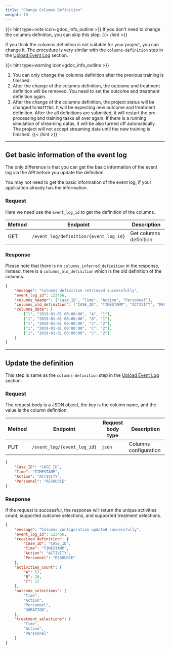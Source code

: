 ```yaml
---
title: "Change Columns Definition"
weight: 10
---
```


{{< hint type=note icon=gdoc_info_outline >}}
If you don't need to change the columns definition, you can skip this step.
{{< /hint >}}

If you think the columns definition is not suitable for your project, you can change it. The procedure is very similar with the `columns-definition` step in the [Upload Event Log](/workflow/upload-event-log/columns-definition/) section.

{{< hint type=warning icon=gdoc_info_outline >}}
1. You can only change the columns definition after the previous training is finished.
2. After the change of the columns definition, the outcome and treatment definition will be removed. You need to set the outcome and treatment definition again.
3. After the change of the columns definition, the project status will be changed to `WAITING`. It will be expecting new outcome and treatment definition. After the all definitions are submiited, it will restart the pre-processing and training tasks all over again. If there is a running simulation of streaming datas, it will be also turned off automatically. The project will not accept streaming data until the new training is finished.
{{< /hint >}}

---

## Get basic information of the event log

The only difference is that you can get the basic information of the event log via the API before you update the definition.

You may not need to get the basic information of the event log, if your application already has the information.

### Request

Here we need use the `event_log_id` to get the definition of the columns.

| Method | Endpoint | Description |
| ------ | -------- | ----------- |
| GET | `/event_log/definition/{event_log_id}` | Get columns definition |

### Response

Please note that there is no `columns_inferred_definition` in the response, instead, there is a `columns_old_definition` which is the old definition of the columns.

```json
{
    "message": "Columns definition retrieved successfully",
    "event_log_id": 123456,
    "columns_header": ["Case_ID", "Time", "Action", "Personnel"],
    "columns_old_definition": ["CASE_ID", "TIMESTAMP", "ACTIVITY", "RESOURCE"],
    "columns_data": [
        ["1", "2019-01-01 00:00:00", "A", "1"],
        ["1", "2019-01-01 00:00:00", "B", "1"],
        ["1", "2019-01-01 00:00:00", "C", "2"],
        ["1", "2019-01-01 00:00:00", "C", "2"],
        ["1", "2019-01-01 00:00:00", "C", "2"]
    ]
}
```

---

## Update the definition

This step is same as the `columns-definition` step in the [Upload Event Log](/workflow/upload-event-log/columns-definition/) section.

### Request

The request body is a JSON object, the key is the column name, and the value is the column definition.

| Method | Endpoint | Request body type | Description |
| ------ | -------- | ----------------- | ----------- |
| PUT | `/event_log/{event_log_id}` | `json` | Columns configuration |

```json
{
    "Case_ID": "CASE_ID",
    "Time": "TIMESTAMP",
    "Action": "ACTIVITY",
    "Personnel": "RESOURCE"
}
```

### Response

If the request is successful, the response will return the unique activities count, supported outcome selections, and supported treatment selections.

```json
{
    "message": "Columns configuration updated successfully",
    "event_log_id": 123456,
    "received_definition": {
        "Case_ID": "CASE_ID",
        "Time": "TIMESTAMP",
        "Action": "ACTIVITY",
        "Personnel": "RESOURCE"
    },
    "activities_count": {
        "A": 53,
        "B": 20,
        "C": 12
    },
    "outcome_selections": [
        "Time",
        "Action",
        "Personnel",
        "DURATION",
    ],
    "treatment_selections": [
        "Time",
        "Action",
        "Personnel"
    ]
}
```
